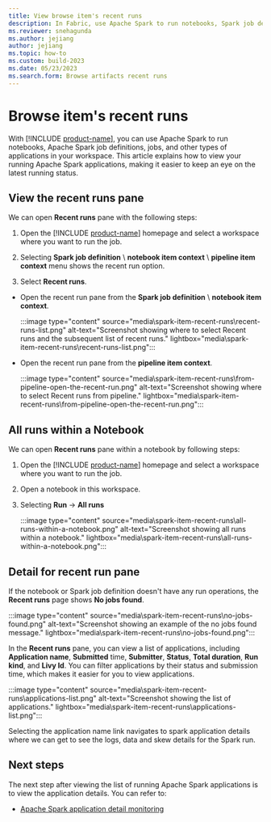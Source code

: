 ```yaml
---
title: View browse item's recent runs
description: In Fabric, use Apache Spark to run notebooks, Spark job definitions, jobs, and other types of applications. Learn how to view recent runs.
ms.reviewer: snehagunda
ms.author: jejiang
author: jejiang
ms.topic: how-to
ms.custom: build-2023
ms.date: 05/23/2023
ms.search.form: Browse artifacts recent runs
---
```


# Browse item's recent runs

With [!INCLUDE [product-name](../includes/product-name.md)], you can use Apache Spark to run notebooks, Apache Spark job definitions, jobs, and other types of applications in your workspace. This article explains how to view your running Apache Spark applications, making it easier to keep an eye on the latest running status.

## View the recent runs pane

We can open **Recent runs** pane with the following steps:

1. Open the [!INCLUDE [product-name](../includes/product-name.md)] homepage and select a workspace where you want to run the job.

2. Selecting **Spark job definition** \ **notebook item context** \ **pipeline item context** menu shows the recent run option.

3. Select **Recent runs**.

 - Open the recent run pane from the **Spark job definition** \ **notebook item context**.

    :::image type="content" source="media\spark-item-recent-runs\recent-runs-list.png" alt-text="Screenshot showing where to select Recent runs and the subsequent list of recent runs." lightbox="media\spark-item-recent-runs\recent-runs-list.png":::

 - Open the recent run pane from the **pipeline item context**.

    :::image type="content" source="media\spark-item-recent-runs\from-pipeline-open-the-recent-run.png" alt-text="Screenshot showing where to select Recent runs from pipeline." lightbox="media\spark-item-recent-runs\from-pipeline-open-the-recent-run.png":::


## All runs within a Notebook

We can open **Recent runs** pane within a notebook by following steps:

1. Open the [!INCLUDE [product-name](../includes/product-name.md)] homepage and select a workspace where you want to run the job.

2. Open a notebook in this workspace.

3. Selecting **Run** -> **All runs**

    :::image type="content" source="media\spark-item-recent-runs\all-runs-within-a-notebook.png" alt-text="Screenshot showing all runs within a notebook." lightbox="media\spark-item-recent-runs\all-runs-within-a-notebook.png":::

## Detail for recent run pane

If the notebook or Spark job definition doesn't have any run operations, the **Recent runs** page shows **No jobs found**.

:::image type="content" source="media\spark-item-recent-runs\no-jobs-found.png" alt-text="Screenshot showing an example of the no jobs found message." lightbox="media\spark-item-recent-runs\no-jobs-found.png":::

In the **Recent runs** pane, you can view a list of applications, including **Application name**, **Submitted** time, **Submitter**, **Status**, **Total duration**, **Run kind**, and **Livy Id**. You can filter applications by their status and submission time, which makes it easier for you to view applications.

:::image type="content" source="media\spark-item-recent-runs\applications-list.png" alt-text="Screenshot showing the list of applications." lightbox="media\spark-item-recent-runs\applications-list.png":::

Selecting the application name link navigates to spark application details where we can get to see the logs, data and skew details for the Spark run.

## Next steps

The next step after viewing the list of running Apache Spark applications is to view the application details. You can refer to:

- [Apache Spark application detail monitoring](spark-detail-monitoring.md)
